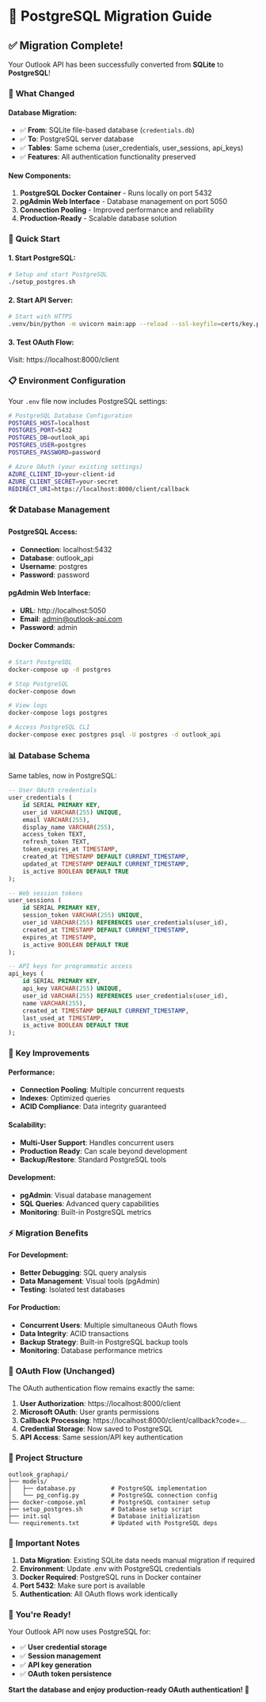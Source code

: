 # 🐘 PostgreSQL Migration Guide

## ✅ **Migration Complete!**

Your Outlook API has been successfully converted from **SQLite** to **PostgreSQL**!

### 🔄 **What Changed**

#### **Database Migration:**
- ✅ **From**: SQLite file-based database (`credentials.db`)
- ✅ **To**: PostgreSQL server database
- ✅ **Tables**: Same schema (user_credentials, user_sessions, api_keys)
- ✅ **Features**: All authentication functionality preserved

#### **New Components:**
1. **PostgreSQL Docker Container** - Runs locally on port 5432
2. **pgAdmin Web Interface** - Database management on port 5050
3. **Connection Pooling** - Improved performance and reliability
4. **Production-Ready** - Scalable database solution

### 🚀 **Quick Start**

#### **1. Start PostgreSQL:**
```bash
# Setup and start PostgreSQL
./setup_postgres.sh
```

#### **2. Start API Server:**
```bash
# Start with HTTPS
.venv/bin/python -m uvicorn main:app --reload --ssl-keyfile=certs/key.pem --ssl-certfile=certs/cert.pem
```

#### **3. Test OAuth Flow:**
Visit: https://localhost:8000/client

### 📋 **Environment Configuration**

Your `.env` file now includes PostgreSQL settings:

```bash
# PostgreSQL Database Configuration
POSTGRES_HOST=localhost
POSTGRES_PORT=5432
POSTGRES_DB=outlook_api
POSTGRES_USER=postgres
POSTGRES_PASSWORD=password

# Azure OAuth (your existing settings)
AZURE_CLIENT_ID=your-client-id
AZURE_CLIENT_SECRET=your-secret
REDIRECT_URI=https://localhost:8000/client/callback
```

### 🛠️ **Database Management**

#### **PostgreSQL Access:**
- **Connection**: localhost:5432
- **Database**: outlook_api
- **Username**: postgres
- **Password**: password

#### **pgAdmin Web Interface:**
- **URL**: http://localhost:5050
- **Email**: admin@outlook-api.com
- **Password**: admin

#### **Docker Commands:**
```bash
# Start PostgreSQL
docker-compose up -d postgres

# Stop PostgreSQL
docker-compose down

# View logs
docker-compose logs postgres

# Access PostgreSQL CLI
docker-compose exec postgres psql -U postgres -d outlook_api
```

### 📊 **Database Schema**

Same tables, now in PostgreSQL:

```sql
-- User OAuth credentials
user_credentials (
    id SERIAL PRIMARY KEY,
    user_id VARCHAR(255) UNIQUE,
    email VARCHAR(255),
    display_name VARCHAR(255),
    access_token TEXT,
    refresh_token TEXT,
    token_expires_at TIMESTAMP,
    created_at TIMESTAMP DEFAULT CURRENT_TIMESTAMP,
    updated_at TIMESTAMP DEFAULT CURRENT_TIMESTAMP,
    is_active BOOLEAN DEFAULT TRUE
);

-- Web session tokens
user_sessions (
    id SERIAL PRIMARY KEY,
    session_token VARCHAR(255) UNIQUE,
    user_id VARCHAR(255) REFERENCES user_credentials(user_id),
    created_at TIMESTAMP DEFAULT CURRENT_TIMESTAMP,
    expires_at TIMESTAMP,
    is_active BOOLEAN DEFAULT TRUE
);

-- API keys for programmatic access
api_keys (
    id SERIAL PRIMARY KEY,
    api_key VARCHAR(255) UNIQUE,
    user_id VARCHAR(255) REFERENCES user_credentials(user_id),
    name VARCHAR(255),
    created_at TIMESTAMP DEFAULT CURRENT_TIMESTAMP,
    last_used_at TIMESTAMP,
    is_active BOOLEAN DEFAULT TRUE
);
```

### 🔧 **Key Improvements**

#### **Performance:**
- **Connection Pooling**: Multiple concurrent requests
- **Indexes**: Optimized queries
- **ACID Compliance**: Data integrity guaranteed

#### **Scalability:**
- **Multi-User Support**: Handles concurrent users
- **Production Ready**: Can scale beyond development
- **Backup/Restore**: Standard PostgreSQL tools

#### **Development:**
- **pgAdmin**: Visual database management
- **SQL Queries**: Advanced query capabilities
- **Monitoring**: Built-in PostgreSQL metrics

### ⚡ **Migration Benefits**

#### **For Development:**
- **Better Debugging**: SQL query analysis
- **Data Management**: Visual tools (pgAdmin)
- **Testing**: Isolated test databases

#### **For Production:**
- **Concurrent Users**: Multiple simultaneous OAuth flows
- **Data Integrity**: ACID transactions
- **Backup Strategy**: Built-in PostgreSQL backup tools
- **Monitoring**: Database performance metrics

### 🎯 **OAuth Flow (Unchanged)**

The OAuth authentication flow remains exactly the same:

1. **User Authorization**: https://localhost:8000/client
2. **Microsoft OAuth**: User grants permissions
3. **Callback Processing**: https://localhost:8000/client/callback?code=...
4. **Credential Storage**: Now saved to PostgreSQL
5. **API Access**: Same session/API key authentication

### 📁 **Project Structure**

```
outlook_graphapi/
├── models/
│   ├── database.py          # PostgreSQL implementation
│   └── pg_config.py         # PostgreSQL connection config
├── docker-compose.yml       # PostgreSQL container setup
├── setup_postgres.sh        # Database setup script
├── init.sql                 # Database initialization
└── requirements.txt         # Updated with PostgreSQL deps
```

### 🚨 **Important Notes**

1. **Data Migration**: Existing SQLite data needs manual migration if required
2. **Environment**: Update .env with PostgreSQL credentials
3. **Docker Required**: PostgreSQL runs in Docker container
4. **Port 5432**: Make sure port is available
5. **Authentication**: All OAuth flows work identically

### 🎉 **You're Ready!**

Your Outlook API now uses PostgreSQL for:
- ✅ **User credential storage**
- ✅ **Session management** 
- ✅ **API key generation**
- ✅ **OAuth token persistence**

**Start the database and enjoy production-ready OAuth authentication!** 🚀
